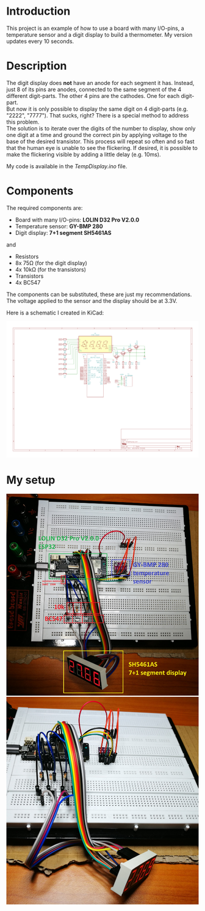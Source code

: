 # Introduction
This project is an example of how to use a board with many I/O-pins, a temperature sensor and a digit display to build a thermometer. My version updates every 10 seconds.

# Description

The digit display does **not** have an anode for each segment it has. Instead, just 8 of its pins are anodes, connected to the same segment of the 4 different digit-parts.
The other 4 pins are the cathodes. One for each digit-part.  
But now it is only possible to display the same digit on 4 digit-parts (e.g. "2222", "7777"). That sucks, right? There is a special method to address this problem.  
The solution is to iterate over the digits of the number to display, show only one digit at a time and ground the correct pin by applying voltage to the base of the desired transistor. This process will repeat so often and so fast that the human eye is unable to see the flickering. If desired, it is possible to make the flickering visible by adding a little delay (e.g. 10ms).

My code is available in the *TempDisplay.ino* file.

# Components
The required components are:

- Board with many I/O-pins: **LOLIN D32 Pro V2.0.0**
- Temperature sensor: **GY-BMP 280**
- Digit display: **7+1 segment SH5461AS**

and

- Resistors
 - 8x 75Ω (for the digit display)
 - 4x 10kΩ (for the transistors)
- Transistors
 - 4x BC547

The components can be substituted, these are just my recommendations. The voltage applied to the sensor and the display should be at 3.3V.

Here is a schematic I created in KiCad:

![KiCad Schematic](images/kicad.png)

# My setup

![Upper view with comments](images/up.jpg)  
![Front view](images/front.jpg)
